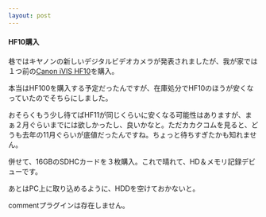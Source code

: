 ```yaml
---
layout: post
---
```

<h4>HF10購入</h4>
<p>巷ではキヤノンの新しいデジタルビデオカメラが発表されましたが、我が家では１つ前の<a href="/?page=Canon+iVIS+HF10" class="wikipage">Canon iVIS HF10</a>を購入。</p>
<p>本当はHF100を購入する予定だったんですが、在庫処分でHF10のほうが安くなっていたのでそちらにしました。</p>
<p>おそらくもう少し待てばHF11が同じくらいに安くなる可能性はありますが、まぁ２月ぐらいまでには欲しかったし、良いかなと。ただカカクコムを見ると、どうも去年の11月ぐらいが底値だったんですね。ちょっと待ちすぎたかも知れません。</p>
<p>併せて、16GBのSDHCカードを３枚購入。これで晴れて、HD＆メモリ記録デビューです。</p>
<p>あとはPC上に取り込めるように、HDDを空けておかないと。</p>
<p><span class="error">commentプラグインは存在しません。</span> </p>
